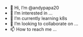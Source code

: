 - 👋 Hi, I’m @andypapa20
- 👀 I’m interested in ...
- 🌱 I’m currently learning k8s
- 💞️ I’m looking to collaborate on ...
- 📫 How to reach me ...

<!---
andypapa20/andypapa20 is a ✨ special ✨ repository because its `README.md` (this file) appears on your GitHub profile.
You can click the Preview link to take a look at your changes.
--->
